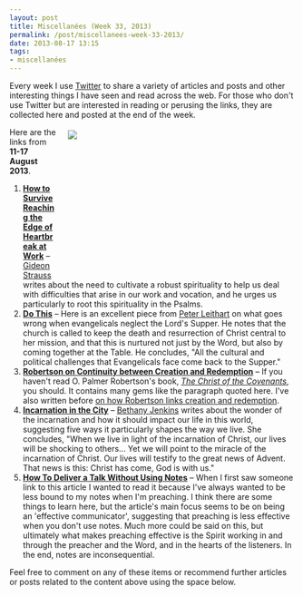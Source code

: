 ```yaml
---
layout: post
title: Miscellanées (Week 33, 2013)
permalink: /post/miscellanees-week-33-2013/
date: 2013-08-17 13:15
tags:
- miscellanées
---
```

Every week I use <a href="http://twitter.com/jakebelder">Twitter</a> to share a variety of articles and posts and other interesting things I have seen and read across the web. For those who don't use Twitter but are interested in reading or perusing the links, they are collected here and posted at the end of the week.

<div style="float: right; margin: 5px 1px 0px 20px; width: 400px; height: 256px;"><img src="https://dl.dropboxusercontent.com/u/3897986/Jake%20Blog%20Images/stress.jpg"></div>
Here are the links from <strong>11-17 August 2013</strong>.

<ol>
<li><strong><a href="http://bit.ly/11YGJku">How to Survive Reaching the Edge of Heartbreak at Work</a></strong> – <a href="http://twitter.com/gideonstrauss">Gideon Strauss</a> writes about the need to cultivate a robust spirituality to help us deal with difficulties that arise in our work and vocation, and he urges us particularly to root this spirituality in the Psalms.</li>

<li><strong><a href="http://bit.ly/15uoyQG">Do This</a></strong> – Here is an excellent piece from <a href="http://twitter.com/PLeithart">Peter Leithart</a> on what goes wrong when evangelicals neglect the Lord's Supper. He notes that the church is called to keep the death and resurrection of Christ central to her mission, and that this is nurtured not just by the Word, but also by coming together at the Table. He concludes, "All the cultural and political challenges that Evangelicals face come back to the Supper."</li>

<li><strong><a href="http://bit.ly/15y3FnH">Robertson on Continuity between Creation and Redemption</a></strong> – If you haven't read O. Palmer Robertson's book, <em><a href="http://www.amazon.co.uk/gp/product/0875524184/ref=as_li_qf_sp_asin_il_tl?ie=UTF8&tag=jakebeldercom-21&linkCode=as2&camp=1634&creative=6738&creativeASIN=0875524184">The Christ of the Covenants</a></em>, you should. It contains many gems like the paragraph quoted here. I've also written before <a href="http://blog.jakebelder.com/post/how-the-covenant-of-creation-shapes-our-calling">on how Robertson links creation and redemption</a>.</li>

<li><strong><a href="http://bit.ly/15y4vAM">Incarnation in the City</a></strong> – <a href="http://twitter.com/BethanyJenkins">Bethany Jenkins</a> writes about the wonder of the incarnation and how it should impact our life in this world, suggesting five ways it particularly shapes the way we live. She concludes, "When we live in light of the incarnation of Christ, our lives will be shocking to others... Yet we will point to the miracle of the incarnation of Christ. Our lives will testify to the great news of Advent. That news is this: Christ has come, God is with us."</li>

<li><strong><a href="http://bit.ly/1dcFx1p">How To Deliver a Talk Without Using Notes</a></strong> – When I first saw someone link to this article I wanted to read it because I've always wanted to be less bound to my notes when I'm preaching. I think there are some things to learn here, but the article's main focus seems to be on being an 'effective communicator', suggesting that preaching is less effective when you don't use notes. Much more could be said on this, but ultimately what makes preaching effective is the Spirit working in and through the preacher and the Word, and in the hearts of the listeners. In the end, notes are inconsequential.</li>
</ol>

Feel free to comment on any of these items or recommend further articles or posts related to the content above using the space below.
